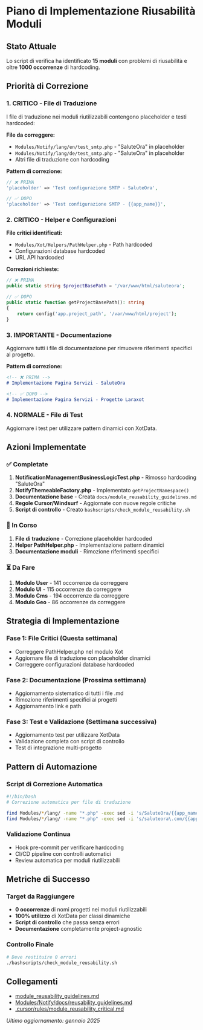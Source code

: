# Piano di Implementazione Riusabilità Moduli

## Stato Attuale
Lo script di verifica ha identificato **15 moduli** con problemi di riusabilità e oltre **1000 occorrenze** di hardcoding.

## Priorità di Correzione

### 1. CRITICO - File di Traduzione
I file di traduzione nei moduli riutilizzabili contengono placeholder e testi hardcoded:

**File da correggere:**
- `Modules/Notify/lang/en/test_smtp.php` - "SaluteOra" in placeholder
- `Modules/Notify/lang/de/test_smtp.php` - "SaluteOra" in placeholder  
- Altri file di traduzione con hardcoding

**Pattern di correzione:**
```php
// ❌ PRIMA
'placeholder' => 'Test configurazione SMTP - SaluteOra',

// ✅ DOPO
'placeholder' => 'Test configurazione SMTP - {{app_name}}',
```

### 2. CRITICO - Helper e Configurazioni
**File critici identificati:**
- `Modules/Xot/Helpers/PathHelper.php` - Path hardcoded
- Configurazioni database hardcoded
- URL API hardcoded

**Correzioni richieste:**
```php
// ❌ PRIMA
public static string $projectBasePath = '/var/www/html/saluteora';

// ✅ DOPO  
public static function getProjectBasePath(): string
{
    return config('app.project_path', '/var/www/html/project');
}
```

### 3. IMPORTANTE - Documentazione
Aggiornare tutti i file di documentazione per rimuovere riferimenti specifici al progetto.

**Pattern di correzione:**
```markdown
<!-- ❌ PRIMA -->
# Implementazione Pagina Servizi - SaluteOra

<!-- ✅ DOPO -->
# Implementazione Pagina Servizi - Progetto Laraxot
```

### 4. NORMALE - File di Test
Aggiornare i test per utilizzare pattern dinamici con XotData.

## Azioni Implementate

### ✅ Completate
1. **NotificationManagementBusinessLogicTest.php** - Rimosso hardcoding "SaluteOra"
2. **NotifyThemeableFactory.php** - Implementato `getProjectNamespace()` 
3. **Documentazione base** - Creata `docs/module_reusability_guidelines.md`
4. **Regole Cursor/Windsurf** - Aggiornate con nuove regole critiche
5. **Script di controllo** - Creato `bashscripts/check_module_reusability.sh`

### 🔄 In Corso
1. **File di traduzione** - Correzione placeholder hardcoded
2. **Helper PathHelper.php** - Implementazione pattern dinamici
3. **Documentazione moduli** - Rimozione riferimenti specifici

### ⏳ Da Fare
1. **Modulo User** - 141 occorrenze da correggere
2. **Modulo UI** - 115 occorrenze da correggere  
3. **Modulo Cms** - 194 occorrenze da correggere
4. **Modulo Geo** - 86 occorrenze da correggere

## Strategia di Implementazione

### Fase 1: File Critici (Questa settimana)
- Correggere PathHelper.php nel modulo Xot
- Aggiornare file di traduzione con placeholder dinamici
- Correggere configurazioni database hardcoded

### Fase 2: Documentazione (Prossima settimana)  
- Aggiornamento sistematico di tutti i file .md
- Rimozione riferimenti specifici ai progetti
- Aggiornamento link e path

### Fase 3: Test e Validazione (Settimana successiva)
- Aggiornamento test per utilizzare XotData
- Validazione completa con script di controllo
- Test di integrazione multi-progetto

## Pattern di Automazione

### Script di Correzione Automatica
```bash
#!/bin/bash
# Correzione automatica per file di traduzione

find Modules/*/lang/ -name "*.php" -exec sed -i 's/SaluteOra/{{app_name}}/g' {} \;
find Modules/*/lang/ -name "*.php" -exec sed -i 's/saluteora\.com/{{app_domain}}/g' {} \;
```

### Validazione Continua
- Hook pre-commit per verificare hardcoding
- CI/CD pipeline con controlli automatici
- Review automatica per moduli riutilizzabili

## Metriche di Successo

### Target da Raggiungere
- **0 occorrenze** di nomi progetti nei moduli riutilizzabili
- **100% utilizzo** di XotData per classi dinamiche
- **Script di controllo** che passa senza errori
- **Documentazione** completamente project-agnostic

### Controllo Finale
```bash
# Deve restituire 0 errori
./bashscripts/check_module_reusability.sh
```

## Collegamenti

- [module_reusability_guidelines.md](module_reusability_guidelines.md)
- [Modules/Notify/docs/reusability_guidelines.md](../laravel/Modules/Notify/docs/reusability_guidelines.md)
- [.cursor/rules/module_reusability_critical.md](../.cursor/rules/module_reusability_critical.md)

*Ultimo aggiornamento: gennaio 2025*
